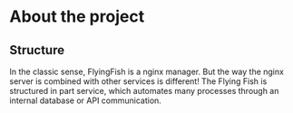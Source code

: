 # About the project

## Structure

In the classic sense, FlyingFish is a nginx manager. But the way the nginx server is combined with other services is different! The Flying Fish is structured in part service, which automates many processes through an internal database or API communication.

